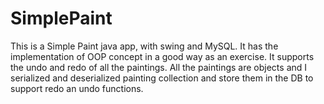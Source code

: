# SimplePaint
This is a Simple Paint java app, with swing and MySQL.
It has the implementation of OOP concept in a good way as an exercise.
It supports the undo and redo of all the paintings.
All the paintings are objects and I serialized and deserialized painting collection and store them in the DB to support redo an undo functions.
